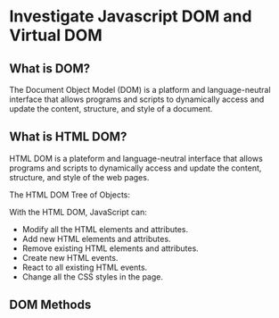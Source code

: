# Investigate Javascript DOM and Virtual DOM

## What is DOM?

The Document Object Model (DOM) is a platform and language-neutral interface that allows programs and scripts to dynamically access and update the content, structure, and style of a document.

## What is HTML DOM?

HTML DOM is a plateform and language-neutral interface that allows programs and scripts to dynamically access and update the content, structure, and style of the web pages.

The HTML DOM Tree of Objects:

With the HTML DOM, JavaScript can:

* Modify all the HTML elements and attributes.
* Add new HTML elements and attributes.
* Remove existing HTML elements and attributes.
* Create new HTML events.
* React to all existing HTML events.
* Change all the CSS styles in the page.

## DOM Methods

